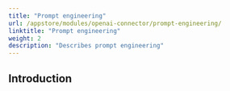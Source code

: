 ```yaml
---
title: "Prompt engineering"
url: /appstore/modules/openai-connector/prompt-engineering/
linktitle: "Prompt engineering"
weight: 2
description: "Describes prompt engineering"
---
```


## Introduction

